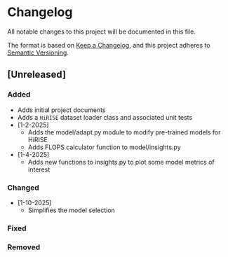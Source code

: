 # Changelog

All notable changes to this project will be documented in this file.

The format is based on [Keep a Changelog](https://keepachangelog.com/en/1.0.0/),
and this project adheres to [Semantic Versioning](https://semver.org/spec/v2.0.0.html).

## [Unreleased]

### Added

- Adds initial project documents
- Adds a `HiRISE` dataset loader class and associated unit tests
- [1-2-2025]
    - Adds the model/adapt.py module to modify pre-trained models for HiRISE
    - Adds FLOPS calculator function to model/insights.py
- [1-4-2025]
    - Adds new functions to insights.py to plot some model metrics of interest

### Changed

- [1-10-2025]
    - Simplifies the model selection

### Fixed

### Removed
